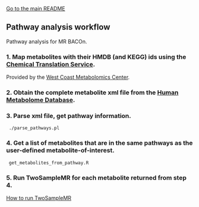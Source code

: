 [Go to the main README](https://github.com/NCBI-Hackathons/MR_BACOn/blob/master/README.md)

<h2>Pathway analysis workflow</h2>

Pathway analysis for MR BACOn.

### 1. Map metabolites with their HMDB (and KEGG) ids using the [Chemical Translation Service](http://cts.fiehnlab.ucdavis.edu/ ).

Provided by the [West Coast Metabolomics Center](http://metabolomics.ucdavis.edu/Downloads).

### 2. Obtain the complete metabolite xml file from the [Human Metabolome Database](http://www.hmdb.ca/downloads ).

### 3. Parse xml file, get pathway information.
	 ./parse_pathways.pl
### 4. Get a list of metabolites that are in the same pathways as the user-defined metabolite-of-interest.
	 get_metabolites_from_pathway.R

### 5. Run TwoSampleMR for each metabolite returned from step 4.

[How to run TwoSampleMR](https://github.com/NCBI-Hackathons/MR_BACOn/blob/master/RuningMR/MR_Readme.md)
